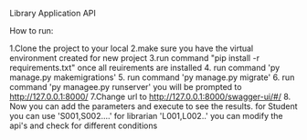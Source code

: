 Library Application API

How to run:

1.Clone the project to your local 
2.make sure you have the virtual environment created for new project
3.run command "pip install -r requirements.txt"
once all reuirements are installed 
4. run command 'py manage.py makemigrations'
5. run command 'py manage.py migrate'
6. run command 'py managee.py runserver'
you will be prompted to http://127.0.0.1:8000/
7.Change url to http://127.0.0.1:8000/swagger-ui/#/
8. Now you can add the parameters and execute to see the results.
for Student you can use 'S001,S002....' 
for librarian 'L001,L002..'
you can modify the api's and check for different conditions
